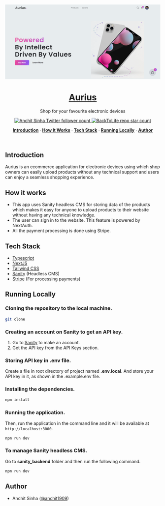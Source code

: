 <a href="https://aurius-ecommerce.vercel.app/">
  <img alt="Aurius - Ecommerce Website" src="/public/screenshot.png">
    <h1 align="center">Aurius</h1>
</a>

<p align="center">
  Shop for your favourite electronic devices
</p>

<p align="center">
  <a href="https://twitter.com/anchit1909" target="_blank">
    <img src="https://img.shields.io/twitter/follow/anchit1909?style=flat&label=anchit1909&logo=twitter&color=0bf&logoColor=fff" alt="Anchit Sinha Twitter follower count" />
  </a>
  <a href="https://github.com/Anchit1909/aurius-ecommerce-website" target="_blank">
    <img src="https://img.shields.io/github/stars/Anchit1909/aurius-ecommerce-website?label=Anchit1909%2FAurius" alt="BackToLife repo star count" />
  </a>
</p>

<p align="center">
  <a href="#introduction"><strong>Introduction</strong></a> ·
  <a href="#how-it-works"><strong>How It Works</strong></a> ·
  <a href="#tech-stack"><strong>Tech Stack</strong></a> ·
  <a href="#running-locally"><strong>Running Locally</strong></a> ·
  <a href="#author"><strong>Author</strong></a>
</p>
<br/>

## Introduction

Aurius is an ecommerce application for electronic devices using which shop owners can easily upload products without any technical support and users can enjoy a seamless shopping experience.

## How it works

- This app uses Sanity headless CMS for storing data of the products which makes it easy for anyone to upload products to their website without having any technical knowledge.
- The user can sign in to the website. This feature is powered by NextAuth.
- All the payment processing is done using Stripe.

## Tech Stack

- [Typescript](https://www.typescriptlang.org/)
- [NextJS](https://nextjs.org/)
- [Tailwind CSS](https://tailwindcss.com/)
- [Sanity](https://www.sanity.io/) (Headless CMS)
- [Stripe](https://stripe.com/) (For processing payments)

## Running Locally

### Cloning the repository to the local machine.

```bash
git clone
```

### Creating an account on Sanity to get an API key.

1. Go to [Sanity](https://www.sanity.io/) to make an account.
2. Get the API key from the API Keys section.

### Storing API key in .env file.

Create a file in root directory of project named **.env.local**. And store your API key in it, as shown in the .example.env file.

### Installing the dependencies.

```bash
npm install
```

### Running the application.

Then, run the application in the command line and it will be available at `http://localhost:3000`.

```bash
npm run dev
```

### To manage Sanity headless CMS.

Go to **sanity_backend** folder and then run the following command.

```bash
npm run dev
```

## Author

- Anchit Sinha ([@anchit1909](https://twitter.com/anchit1909))
